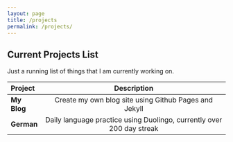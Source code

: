 ```yaml
---
layout: page
title: /projects
permalink: /projects/
---
```


## Current Projects List

Just a running list of things that I am currently working on.

|  Project |  Description |
|  :--- | :---:|
| __My Blog__ | Create my own blog site using Github Pages and Jekyll |
| __German__ | Daily language practice using Duolingo, currently over 200 day streak |
